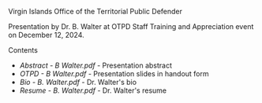 Virgin Islands Office of the Territorial Public Defender

Presentation by Dr. B. Walter at OTPD Staff Training and Appreciation event on December 12, 2024.

Contents
- *Abstract - B Walter.pdf* - Presentation abstract
- *OTPD - B Walter.pdf* - Presentation slides in handout form
- *Bio - B. Walter.pdf* - Dr. Walter's bio
- *Resume - B. Walter.pdf* - Dr. Walter's resume
